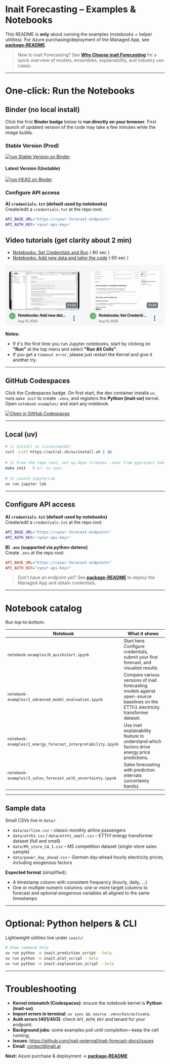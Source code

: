 
# Inait Forecasting – Examples & Notebooks

This README is **only** about running the examples (notebooks + helper utilities). For Azure purchasing/deployment of the Managed App, see **[package-README](./package-README.md)**.

> New to inait Forecasting? See **[Why Choose inait Forecasting](./package-README.md#why-choose-inait-forecasting)** for a quick overview of models, ensembles, explainability, and industry use cases.

---

# One‑click: Run the Notebooks

## Binder (no local install)
Click the first **Binder badge** below to **run directly on your browser**.
First launch of updated version of the code may take a few minutes while the image builds.

### Stable Version (Prod)

[![run Stable Version on Binder](https://mybinder.org/badge_logo.svg)](https://mybinder.org/v2/gh/inait-external/inait-forecast-docs/prod)

#### Latest Version (Unstable)

[![run HEAD on Binder](https://mybinder.org/badge_logo.svg)](https://mybinder.org/v2/gh/inait-external/inait-forecast-docs/HEAD)

### Configure API access

**A) `credentials.txt` (default used by notebooks)**  
Create/edit a `credentials.txt` at the repo root:
```bash
API_BASE_URL='https://<your-forecast-endpoint>'
API_AUTH_KEY='<your-api-key>'
```

## Video tutorials (get clarity about 2 min)

* [Notebooks: Set Credentials and Run](https://vimeo.com/1110294635/fb1f373c02) ( 80 sec )
* [Notebooks: Add new data and tailor the code](https://vimeo.com/1110308096/6b93267578) ( 60 sec )

![videos](./assets/vimeo-shots.png)

**Notes:**
* If it's the first time you run Jupyter notebooks, start by clicking on **"Run"** at the top menu and select **"Run All Cells"**.
* If you get a `timeout error`, please just restart the Kernel and give it another try.

----

## GitHub Codespaces

Click the Codespaces badge. On first start, the dev container installs `uv`, runs `make init` to create `.venv`, and registers the **Python (inait‑uv)** kernel. Open `notebook-examples/` and start any notebook.

[![Open in GitHub Codespaces](https://github.com/codespaces/badge.svg)](https://codespaces.new/inait-external/inait-forecast-docs?quickstart=1)

----

## Local (uv)

```bash
# 1) Install uv (Linux/macOS)
curl -LsSf https://astral.sh/uv/install.sh | sh

# 2) From the repo root, set up deps (creates .venv from pyproject.toml)
make init   # or: uv sync

# 3) Launch JupyterLab
uv run jupyter lab
```

---

## Configure API access

**A) `credentials.txt` (default used by notebooks)**  
Create/edit a `credentials.txt` at the repo root:
```bash
API_BASE_URL='https://<your-forecast-endpoint>'
API_AUTH_KEY='<your-api-key>'
```

**B) `.env` (supported via python‑dotenv)**  
Create `.env` at the repo root:
```ini
API_BASE_URL="https://<your-forecast-endpoint>"
API_AUTH_KEY="<your-api-key>"
```

> Don’t have an endpoint yet? See **[package-README](./package-README.md)** to deploy the Managed App and obtain credentials.

---

# Notebook catalog

Run top‑to‑bottom:

| Notebook | What it shows |
|---|---|
| `notebook-examples/0_quickstart.ipynb` | Start here. Configure credentials, submit your first forecast, and visualize results. |
| `notebook-examples/1_advanced_model_evaluation.ipynb` | Compare various versions of inait forecasting models against open-source baselines on the ETTh1 electricity transformer dataset. |
| `notebook-examples/2_energy_forecast_interpretability.ipynb` | Use inait explainability feature to understand which factors drive energy price predictions. |
| `notebook-examples/3_sales_forecast_with_uncertainty.ipynb` | Sales forecasting with prediction intervals (uncertainty bands). |

---

## Sample data

Small CSVs live in `data/`:

- `data/airline.csv` – classic monthly airline passengers  
- `data/etth1.csv` / `data/etth1_small.csv` – ETTh1 energy transformer dataset (full and small)  
- `data/M5_store_CA_1.csv` – M5 competition dataset (single-store sales sample)  
- `data/power_day_ahead.csv` – German day-ahead hourly electricity prices, including exogenous factors

**Expected format** (simplified):

- A timestamp column with consistent frequency (hourly, daily, …)  
- One or multiple numeric columns: one or more target columns to forecast and optional exogenous variables all aligned to the same timestamps

---

# Optional: Python helpers & CLI

Lightweight utilities live under `inait/`:

```bash
# Show command help
uv run python -m inait.prediction_script --help
uv run python -m inait.plot_script --help
uv run python -m inait.explanation_script --help
```

---

# Troubleshooting

- **Kernel mismatch (Codespaces)**: ensure the notebook kernel is **Python (inait‑uv)**.  
- **Import errors in terminal**: `uv sync && source .venv/bin/activate`.  
- **Auth errors (401/403)**: check `API_AUTH_KEY` and tenant for your endpoint.  
- **Background jobs**: some examples poll until completion—keep the cell running.
- **Issues**: https://github.com/inait-external/inait-forecast-docs/issues
- **Email**: contact@inait.ai


**Next:** Azure purchase & deployment → **[package-README](./package-README.md)**
